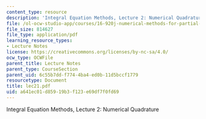 ```yaml
---
content_type: resource
description: 'Integral Equation Methods, Lecture 2: Numerical Quadrature'
file: /ol-ocw-studio-app/courses/16-920j-numerical-methods-for-partial-differential-equations-sma-5212-spring-2003/a641ec01d85919b3f123e69df7f0fd69_lec21.pdf
file_size: 814627
file_type: application/pdf
learning_resource_types:
- Lecture Notes
license: https://creativecommons.org/licenses/by-nc-sa/4.0/
ocw_type: OCWFile
parent_title: Lecture Notes
parent_type: CourseSection
parent_uid: 6c55b7dd-f774-4ba4-ed0b-11d5bccf1779
resourcetype: Document
title: lec21.pdf
uid: a641ec01-d859-19b3-f123-e69df7f0fd69
---
```

Integral Equation Methods, Lecture 2: Numerical Quadrature